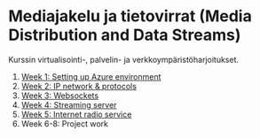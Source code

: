 # Mediajakelu ja tietovirrat (Media Distribution and Data Streams)

Kurssin virtualisointi-, palvelin- ja verkkoympäristöharjoitukset.

1. [Week 1: Setting up Azure environment](01-setting-up-env.md)
1. [Week 2: IP network & protocols](02-ip-network.md)
1. [Week 3: Websockets](#)
1. [Week 4: Streaming server](#)
1. [Week 5: Internet radio service](#)
1. Week 6-8: Project work
